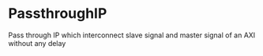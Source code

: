 # PassthroughIP
Pass through IP which interconnect slave signal and master signal of an AXI without any delay
